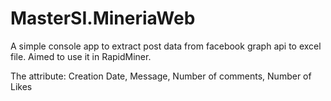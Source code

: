 # MasterSI.MineriaWeb

A simple console app to extract post data from facebook graph api to excel file. 
Aimed to use it in RapidMiner.

The attribute: Creation Date, Message, Number of comments, Number of Likes

